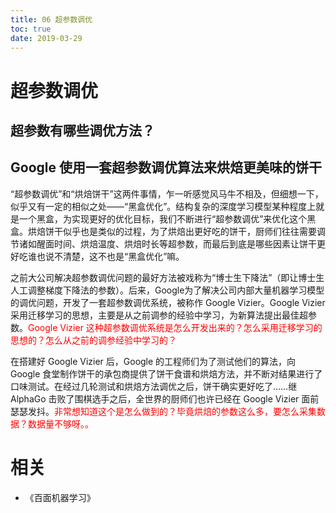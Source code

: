 ```yaml
---
title: 06 超参数调优
toc: true
date: 2019-03-29
---
```

# 超参数调优

## 超参数有哪些调优方法？




## Google 使用一套超参数调优算法来烘焙更美味的饼干

“超参数调优”和“烘焙饼干”这两件事情，乍一听感觉风马牛不相及，但细想一下，似乎又有一定的相似之处——“黑盒优化”。结构复杂的深度学习模型某种程度上就是一个黑盒，为实现更好的优化目标，我们不断进行“超参数调优”来优化这个黑盒。烘焙饼干似乎也是类似的过程，为了烘焙出更好吃的饼干，厨师们往往需要调节诸如醒面时间、烘焙温度、烘焙时长等超参数，而最后到底是哪些因素让饼干更好吃谁也说不清楚，这不也是“黑盒优化”嘛。

之前大公司解决超参数调优问题的最好方法被戏称为“博士生下降法”（即让博士生人工调整梯度下降法的参数）。后来，Google为了解决公司内部大量机器学习模型的调优问题，开发了一套超参数调优系统，被称作 Google Vizier。Google Vizier采用迁移学习的思想，主要是从之前调参的经验中学习，为新算法提出最佳超参数。<span style="color:red;">Google Vizier 这种超参数调优系统是怎么开发出来的？怎么采用迁移学习的思想的？怎么从之前的调参经验中学习的？</span>

在搭建好 Google Vizier 后，Google 的工程师们为了测试他们的算法，向 Google 食堂制作饼干的承包商提供了饼干食谱和烘焙方法，并不断对结果进行了口味测试。在经过几轮测试和烘焙方法调优之后，饼干确实更好吃了……继 AlphaGo 击败了围棋选手之后，全世界的厨师们也许已经在 Google Vizier 面前瑟瑟发抖。<span style="color:red;">非常想知道这个是怎么做到的？毕竟烘焙的参数这么多，要怎么采集数据？数据量不够呀。。</span>



# 相关

- 《百面机器学习》
